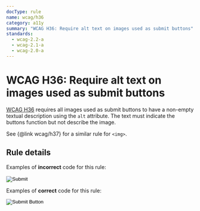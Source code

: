 ```yaml
---
docType: rule
name: wcag/h36
category: a11y
summary: "WCAG H36: Require alt text on images used as submit buttons"
standards:
  - wcag-2.2-a
  - wcag-2.1-a
  - wcag-2.0-a
---
```


# WCAG H36: Require alt text on images used as submit buttons

[WCAG H36][wcag/h36] requires all images used as submit buttons to have a non-empty textual description using the `alt` attribute.
The text must indicate the buttons function but not describe the image.

See {@link wcag/h37} for a similar rule for `<img>`.

[wcag/h36]: https://www.w3.org/WAI/WCAG22/Techniques/html/H36

## Rule details

Examples of **incorrect** code for this rule:

<validate name="incorrect" rules="wcag/h36">
<!-- missing alt attribute -->
<input type="image" src="submit-button.png">

<!-- empty alt attribute -->
<input type="image" src="submit-button.png" alt="">
</validate>

Examples of **correct** code for this rule:

<validate name="correct" rules="wcag/h36">
	<input type="image" src="submit-button.png" alt="Submit Button">
</validate>
